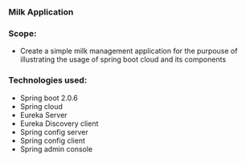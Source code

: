 ### Milk Application

### Scope:
- Create a simple milk management application for the purpouse of illustrating the usage of spring boot cloud and its components


### Technologies used:
- Spring boot 2.0.6
- Spring cloud
- Eureka Server
- Eureka Discovery client
- Spring config server
- Spring config client
- Spring admin console
